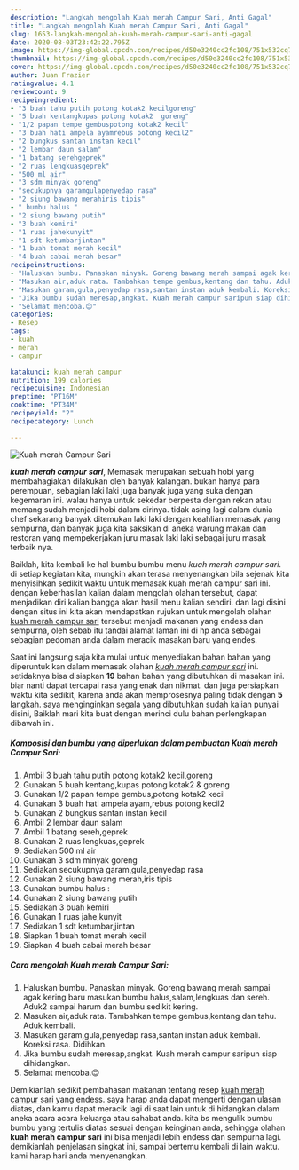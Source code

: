 ```yaml
---
description: "Langkah mengolah Kuah merah Campur Sari, Anti Gagal"
title: "Langkah mengolah Kuah merah Campur Sari, Anti Gagal"
slug: 1653-langkah-mengolah-kuah-merah-campur-sari-anti-gagal
date: 2020-08-03T23:42:22.795Z
image: https://img-global.cpcdn.com/recipes/d50e3240cc2fc108/751x532cq70/kuah-merah-campur-sari-foto-resep-utama.jpg
thumbnail: https://img-global.cpcdn.com/recipes/d50e3240cc2fc108/751x532cq70/kuah-merah-campur-sari-foto-resep-utama.jpg
cover: https://img-global.cpcdn.com/recipes/d50e3240cc2fc108/751x532cq70/kuah-merah-campur-sari-foto-resep-utama.jpg
author: Juan Frazier
ratingvalue: 4.1
reviewcount: 9
recipeingredient:
- "3 buah tahu putih potong kotak2 kecilgoreng"
- "5 buah kentangkupas potong kotak2  goreng"
- "1/2 papan tempe gembuspotong kotak2 kecil"
- "3 buah hati ampela ayamrebus potong kecil2"
- "2 bungkus santan instan kecil"
- "2 lembar daun salam"
- "1 batang serehgeprek"
- "2 ruas lengkuasgeprek"
- "500 ml air"
- "3 sdm minyak goreng"
- "secukupnya garamgulapenyedap rasa"
- "2 siung bawang merahiris tipis"
- " bumbu halus "
- "2 siung bawang putih"
- "3 buah kemiri"
- "1 ruas jahekunyit"
- "1 sdt ketumbarjintan"
- "1 buah tomat merah kecil"
- "4 buah cabai merah besar"
recipeinstructions:
- "Haluskan bumbu. Panaskan minyak. Goreng bawang merah sampai agak kering baru masukan bumbu halus,salam,lengkuas dan sereh. Aduk2 sampai harum dan bumbu sedikit kering."
- "Masukan air,aduk rata. Tambahkan tempe gembus,kentang dan tahu. Aduk kembali."
- "Masukan garam,gula,penyedap rasa,santan instan aduk kembali. Koreksi rasa. Didihkan."
- "Jika bumbu sudah meresap,angkat. Kuah merah campur saripun siap dihidangkan."
- "Selamat mencoba.😊"
categories:
- Resep
tags:
- kuah
- merah
- campur

katakunci: kuah merah campur 
nutrition: 199 calories
recipecuisine: Indonesian
preptime: "PT16M"
cooktime: "PT34M"
recipeyield: "2"
recipecategory: Lunch

---
```



![Kuah merah Campur Sari](https://img-global.cpcdn.com/recipes/d50e3240cc2fc108/751x532cq70/kuah-merah-campur-sari-foto-resep-utama.jpg)

<b><i>kuah merah campur sari</i></b>, Memasak merupakan sebuah hobi yang membahagiakan dilakukan oleh banyak kalangan. bukan hanya para perempuan, sebagian laki laki juga banyak juga yang suka dengan kegemaran ini. walau hanya untuk sekedar berpesta dengan rekan atau memang sudah menjadi hobi dalam dirinya. tidak asing lagi dalam dunia chef sekarang banyak ditemukan laki laki dengan keahlian memasak yang sempurna, dan banyak juga kita saksikan di aneka warung makan dan restoran yang mempekerjakan juru masak laki laki sebagai juru masak terbaik nya.

Baiklah, kita kembali ke hal bumbu bumbu menu <i>kuah merah campur sari</i>. di setiap kegiatan kita, mungkin akan terasa menyenangkan bila sejenak kita menyisihkan sedikit waktu untuk memasak kuah merah campur sari ini. dengan keberhasilan kalian dalam mengolah olahan tersebut, dapat menjadikan diri kalian bangga akan hasil menu kalian sendiri. dan lagi disini dengan situs ini kita akan mendapatkan rujukan untuk mengolah olahan <u>kuah merah campur sari</u> tersebut menjadi makanan yang endess dan sempurna, oleh sebab itu tandai alamat laman ini di hp anda sebagai sebagian pedoman anda dalam meracik masakan baru yang endes.




Saat ini langsung saja kita mulai untuk menyediakan bahan bahan yang diperuntuk kan dalam memasak olahan <u><i>kuah merah campur sari</i></u> ini. setidaknya bisa disiapkan <b>19</b> bahan bahan yang dibutuhkan di masakan ini. biar nanti dapat tercapai rasa yang enak dan nikmat. dan juga persiapkan waktu kita sedikit, karena anda akan memprosesnya paling tidak dengan <b>5</b> langkah. saya menginginkan segala yang dibutuhkan sudah kalian punyai disini, Baiklah mari kita buat dengan merinci dulu bahan perlengkapan dibawah ini.

<!--inarticleads1-->

##### Komposisi dan bumbu yang diperlukan dalam pembuatan Kuah merah Campur Sari:

1. Ambil 3 buah tahu putih potong kotak2 kecil,goreng
1. Gunakan 5 buah kentang,kupas potong kotak2 &amp; goreng
1. Gunakan 1/2 papan tempe gembus,potong kotak2 kecil
1. Gunakan 3 buah hati ampela ayam,rebus potong kecil2
1. Gunakan 2 bungkus santan instan kecil
1. Ambil 2 lembar daun salam
1. Ambil 1 batang sereh,geprek
1. Gunakan 2 ruas lengkuas,geprek
1. Sediakan 500 ml air
1. Gunakan 3 sdm minyak goreng
1. Sediakan secukupnya garam,gula,penyedap rasa
1. Gunakan 2 siung bawang merah,iris tipis
1. Gunakan  bumbu halus :
1. Gunakan 2 siung bawang putih
1. Sediakan 3 buah kemiri
1. Gunakan 1 ruas jahe,kunyit
1. Sediakan 1 sdt ketumbar,jintan
1. Siapkan 1 buah tomat merah kecil
1. Siapkan 4 buah cabai merah besar




<!--inarticleads2-->

##### Cara mengolah Kuah merah Campur Sari:

1. Haluskan bumbu. Panaskan minyak. Goreng bawang merah sampai agak kering baru masukan bumbu halus,salam,lengkuas dan sereh. Aduk2 sampai harum dan bumbu sedikit kering.
1. Masukan air,aduk rata. Tambahkan tempe gembus,kentang dan tahu. Aduk kembali.
1. Masukan garam,gula,penyedap rasa,santan instan aduk kembali. Koreksi rasa. Didihkan.
1. Jika bumbu sudah meresap,angkat. Kuah merah campur saripun siap dihidangkan.
1. Selamat mencoba.😊




Demikianlah sedikit pembahasan makanan tentang resep <u>kuah merah campur sari</u> yang endess. saya harap anda dapat mengerti dengan ulasan diatas, dan kamu dapat meracik lagi di saat lain untuk di hidangkan dalam aneka acara acara keluarga atau sahabat anda. kita bs mengulik bumbu bumbu yang tertulis diatas sesuai dengan keinginan anda, sehingga olahan <b>kuah merah campur sari</b> ini bisa menjadi lebih endess dan sempurna lagi. demikianlah penjelasan singkat ini, sampai bertemu kembali di lain waktu. kami harap hari anda menyenangkan.
